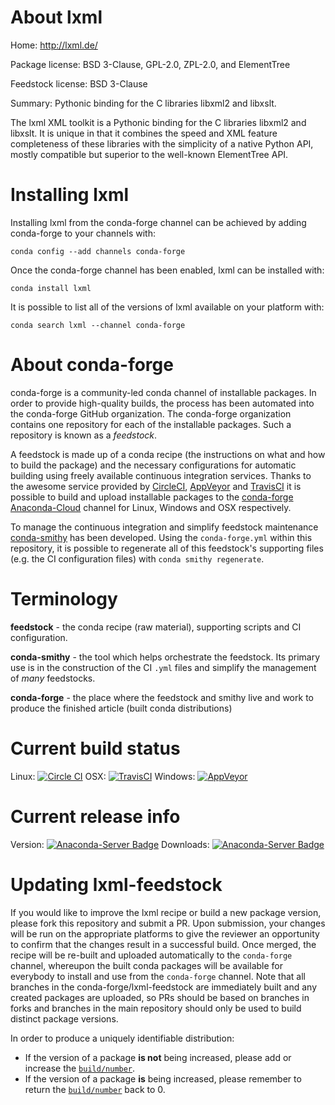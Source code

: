 About lxml
==========

Home: http://lxml.de/

Package license: BSD 3-Clause, GPL-2.0, ZPL-2.0, and ElementTree

Feedstock license: BSD 3-Clause

Summary: Pythonic binding for the C libraries libxml2 and libxslt.

The lxml XML toolkit is a Pythonic binding for the C libraries libxml2 and
libxslt. It is unique in that it combines the speed and XML feature
completeness of these libraries with the simplicity of a native Python API,
mostly compatible but superior to the well-known ElementTree API.


Installing lxml
===============

Installing lxml from the conda-forge channel can be achieved by adding conda-forge to your channels with:

```
conda config --add channels conda-forge
```

Once the conda-forge channel has been enabled, lxml can be installed with:

```
conda install lxml
```

It is possible to list all of the versions of lxml available on your platform with:

```
conda search lxml --channel conda-forge
```


About conda-forge
=================

conda-forge is a community-led conda channel of installable packages.
In order to provide high-quality builds, the process has been automated into the
conda-forge GitHub organization. The conda-forge organization contains one repository
for each of the installable packages. Such a repository is known as a *feedstock*.

A feedstock is made up of a conda recipe (the instructions on what and how to build
the package) and the necessary configurations for automatic building using freely
available continuous integration services. Thanks to the awesome service provided by
[CircleCI](https://circleci.com/), [AppVeyor](http://www.appveyor.com/)
and [TravisCI](https://travis-ci.org/) it is possible to build and upload installable
packages to the [conda-forge](https://anaconda.org/conda-forge)
[Anaconda-Cloud](http://docs.anaconda.org/) channel for Linux, Windows and OSX respectively.

To manage the continuous integration and simplify feedstock maintenance
[conda-smithy](http://github.com/conda-forge/conda-smithy) has been developed.
Using the ``conda-forge.yml`` within this repository, it is possible to regenerate all of
this feedstock's supporting files (e.g. the CI configuration files) with ``conda smithy regenerate``.


Terminology
===========

**feedstock** - the conda recipe (raw material), supporting scripts and CI configuration.

**conda-smithy** - the tool which helps orchestrate the feedstock.
                   Its primary use is in the construction of the CI ``.yml`` files
                   and simplify the management of *many* feedstocks.

**conda-forge** - the place where the feedstock and smithy live and work to
                  produce the finished article (built conda distributions)

Current build status
====================

Linux: [![Circle CI](https://circleci.com/gh/conda-forge/lxml-feedstock.svg?style=shield)](https://circleci.com/gh/conda-forge/lxml-feedstock)
OSX: [![TravisCI](https://travis-ci.org/conda-forge/lxml-feedstock.svg?branch=master)](https://travis-ci.org/conda-forge/lxml-feedstock)
Windows: [![AppVeyor](https://ci.appveyor.com/api/projects/status/github/conda-forge/lxml-feedstock?svg=True)](https://ci.appveyor.com/project/conda-forge/lxml-feedstock/branch/master)

Current release info
====================
Version: [![Anaconda-Server Badge](https://anaconda.org/conda-forge/lxml/badges/version.svg)](https://anaconda.org/conda-forge/lxml)
Downloads: [![Anaconda-Server Badge](https://anaconda.org/conda-forge/lxml/badges/downloads.svg)](https://anaconda.org/conda-forge/lxml)


Updating lxml-feedstock
=======================

If you would like to improve the lxml recipe or build a new
package version, please fork this repository and submit a PR. Upon submission,
your changes will be run on the appropriate platforms to give the reviewer an
opportunity to confirm that the changes result in a successful build. Once
merged, the recipe will be re-built and uploaded automatically to the
`conda-forge` channel, whereupon the built conda packages will be available for
everybody to install and use from the `conda-forge` channel.
Note that all branches in the conda-forge/lxml-feedstock are
immediately built and any created packages are uploaded, so PRs should be based
on branches in forks and branches in the main repository should only be used to
build distinct package versions.

In order to produce a uniquely identifiable distribution:
 * If the version of a package **is not** being increased, please add or increase
   the [``build/number``](http://conda.pydata.org/docs/building/meta-yaml.html#build-number-and-string).
 * If the version of a package **is** being increased, please remember to return
   the [``build/number``](http://conda.pydata.org/docs/building/meta-yaml.html#build-number-and-string)
   back to 0.
